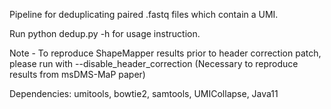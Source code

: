 Pipeline for deduplicating paired .fastq files which contain a UMI.

Run python dedup.py -h for usage instruction.

Note - To reproduce ShapeMapper results prior to header correction patch, please run with --disable_header_correction (Necessary to reproduce results from msDMS-MaP paper)

Dependencies:
umitools, bowtie2, samtools, UMICollapse, Java11
